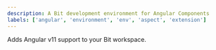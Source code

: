 ```yaml
---
description: A Bit development environment for Angular Components
labels: ['angular', 'environment', 'env', 'aspect', 'extension']
---
```


Adds Angular v11 support to your Bit workspace.
